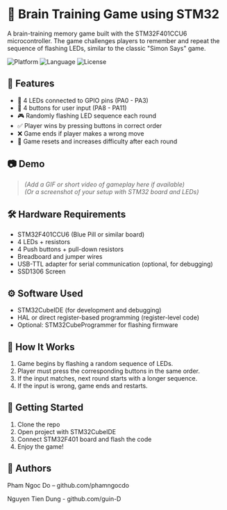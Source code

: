 # 🧠 Brain Training Game using STM32

A brain-training memory game built with the STM32F401CCU6 microcontroller. The game challenges players to remember and repeat the sequence of flashing LEDs, similar to the classic "Simon Says" game.

![Platform](https://img.shields.io/badge/platform-STM32-blue) ![Language](https://img.shields.io/badge/language-C%20(low%20level)-important) ![License](https://img.shields.io/badge/license-MIT-green)

## 🔧 Features

- 🚥 4 LEDs connected to GPIO pins (PA0 - PA3)
- 🔘 4 buttons for user input (PA8 - PA11)
- 🎮 Randomly flashing LED sequence each round
- ✅ Player wins by pressing buttons in correct order
- ❌ Game ends if player makes a wrong move
- 🔄 Game resets and increases difficulty after each round

## 📷 Demo

> _(Add a GIF or short video of gameplay here if available)_  
> _(Or a screenshot of your setup with STM32 board and LEDs)_

## 🛠️ Hardware Requirements

- STM32F401CCU6 (Blue Pill or similar board)
- 4 LEDs + resistors
- 4 Push buttons + pull-down resistors
- Breadboard and jumper wires
- USB-TTL adapter for serial communication (optional, for debugging)
- SSD1306 Screen

## ⚙️ Software Used

- STM32CubeIDE (for development and debugging)
- HAL or direct register-based programming (register-level code)
- Optional: STM32CubeProgrammer for flashing firmware

## 🧩 How It Works

1. Game begins by flashing a random sequence of LEDs.
2. Player must press the corresponding buttons in the same order.
3. If the input matches, next round starts with a longer sequence.
4. If the input is wrong, game ends and restarts.

## 🚀 Getting Started

1. Clone the repo
2. Open project with STM32CubeIDE
3. Connect STM32F401 board and flash the code
4. Enjoy the game!

## 👥 Authors
Pham Ngoc Do – github.com/phamngocdo

Nguyen Tien Dung - github.com/guin-D
